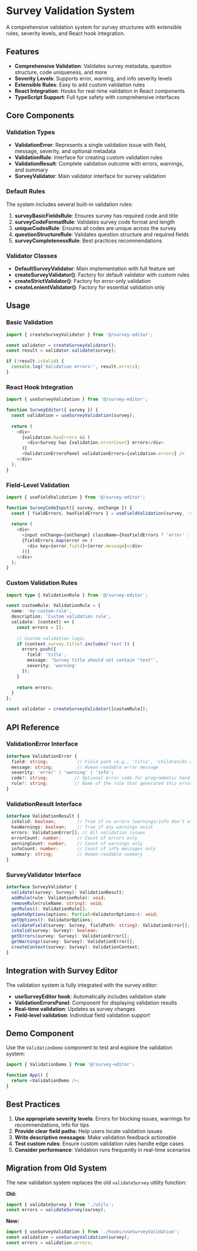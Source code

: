 # Survey Validation System

A comprehensive validation system for survey structures with extensible rules, severity levels, and React hook integration.

## Features

- **Comprehensive Validation**: Validates survey metadata, question structure, code uniqueness, and more
- **Severity Levels**: Supports error, warning, and info severity levels
- **Extensible Rules**: Easy to add custom validation rules
- **React Integration**: Hooks for real-time validation in React components
- **TypeScript Support**: Full type safety with comprehensive interfaces

## Core Components

### Validation Types

- **ValidationError**: Represents a single validation issue with field, message, severity, and optional metadata
- **ValidationRule**: Interface for creating custom validation rules
- **ValidationResult**: Complete validation outcome with errors, warnings, and summary
- **SurveyValidator**: Main validator interface for survey validation

### Default Rules

The system includes several built-in validation rules:

1. **surveyBasicFieldsRule**: Ensures survey has required code and title
2. **surveyCodeFormatRule**: Validates survey code format and length
3. **uniqueCodesRule**: Ensures all codes are unique across the survey
4. **questionStructureRule**: Validates question structure and required fields
5. **surveyCompletenessRule**: Best practices recommendations

### Validator Classes

- **DefaultSurveyValidator**: Main implementation with full feature set
- **createSurveyValidator()**: Factory for default validator with custom rules
- **createStrictValidator()**: Factory for error-only validation
- **createLenientValidator()**: Factory for essential validation only

## Usage

### Basic Validation

```typescript
import { createSurveyValidator } from '@/survey-editor';

const validator = createSurveyValidator();
const result = validator.validate(survey);

if (!result.isValid) {
  console.log('Validation errors:', result.errors);
}
```

### React Hook Integration

```typescript
import { useSurveyValidation } from '@/survey-editor';

function SurveyEditor({ survey }) {
  const validation = useSurveyValidation(survey);
  
  return (
    <div>
      {validation.hasErrors && (
        <div>Survey has {validation.errorCount} errors</div>
      )}
      <ValidationErrorsPanel validationErrors={validation.errors} />
    </div>
  );
}
```

### Field-Level Validation

```typescript
import { useFieldValidation } from '@/survey-editor';

function SurveyCodeInput({ survey, onChange }) {
  const { fieldErrors, hasFieldErrors } = useFieldValidation(survey, 'code');
  
  return (
    <div>
      <input onChange={onChange} className={hasFieldErrors ? 'error' : ''} />
      {fieldErrors.map(error => (
        <div key={error.field}>{error.message}</div>
      ))}
    </div>
  );
}
```

### Custom Validation Rules

```typescript
import type { ValidationRule } from '@/survey-editor';

const customRule: ValidationRule = {
  name: 'my-custom-rule',
  description: 'Custom validation rule',
  validate: (context) => {
    const errors = [];
    
    // Custom validation logic
    if (context.survey.title?.includes('test')) {
      errors.push({
        field: 'title',
        message: 'Survey title should not contain "test"',
        severity: 'warning'
      });
    }
    
    return errors;
  }
};

const validator = createSurveyValidator([customRule]);
```

## API Reference

### ValidationError Interface

```typescript
interface ValidationError {
  field: string;           // Field path (e.g., 'title', 'children[0].code')
  message: string;         // Human-readable error message
  severity: 'error' | 'warning' | 'info';
  code?: string;          // Optional error code for programmatic handling
  rule?: string;          // Name of the rule that generated this error
}
```

### ValidationResult Interface

```typescript
interface ValidationResult {
  isValid: boolean;        // True if no errors (warnings/info don't affect validity)
  hasWarnings: boolean;    // True if any warnings exist
  errors: ValidationError[]; // All validation issues
  errorCount: number;      // Count of errors only
  warningCount: number;    // Count of warnings only
  infoCount: number;       // Count of info messages only
  summary: string;         // Human-readable summary
}
```

### SurveyValidator Interface

```typescript
interface SurveyValidator {
  validate(survey: Survey): ValidationResult;
  addRule(rule: ValidationRule): void;
  removeRule(ruleName: string): void;
  getRules(): ValidationRule[];
  updateOptions(options: Partial<ValidatorOptions>): void;
  getOptions(): ValidatorOptions;
  validateField(survey: Survey, fieldPath: string): ValidationError[];
  isValid(survey: Survey): boolean;
  getErrors(survey: Survey): ValidationError[];
  getWarnings(survey: Survey): ValidationError[];
  createContext(survey: Survey): ValidationContext;
}
```

## Integration with Survey Editor

The validation system is fully integrated with the survey editor:

- **useSurveyEditor hook**: Automatically includes validation state
- **ValidationErrorsPanel**: Component for displaying validation results
- **Real-time validation**: Updates as survey changes
- **Field-level validation**: Individual field validation support

## Demo Component

Use the `ValidationDemo` component to test and explore the validation system:

```typescript
import { ValidationDemo } from '@/survey-editor';

function App() {
  return <ValidationDemo />;
}
```

## Best Practices

1. **Use appropriate severity levels**: Errors for blocking issues, warnings for recommendations, info for tips
2. **Provide clear field paths**: Help users locate validation issues
3. **Write descriptive messages**: Make validation feedback actionable
4. **Test custom rules**: Ensure custom validation rules handle edge cases
5. **Consider performance**: Validation runs frequently in real-time scenarios

## Migration from Old System

The new validation system replaces the old `validateSurvey` utility function:

**Old:**
```typescript
import { validateSurvey } from './utils';
const errors = validateSurvey(survey);
```

**New:**
```typescript
import { useSurveyValidation } from './hooks/useSurveyValidation';
const validation = useSurveyValidation(survey);
const errors = validation.errors;
```